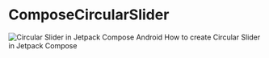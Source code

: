 # ComposeCircularSlider
![Circular Slider in Jetpack Compose Android How to create Circular Slider in Jetpack Compose](https://user-images.githubusercontent.com/92369023/176089085-b5cd8dfd-8eb0-49fe-ac69-e1baa0835b2c.png)
